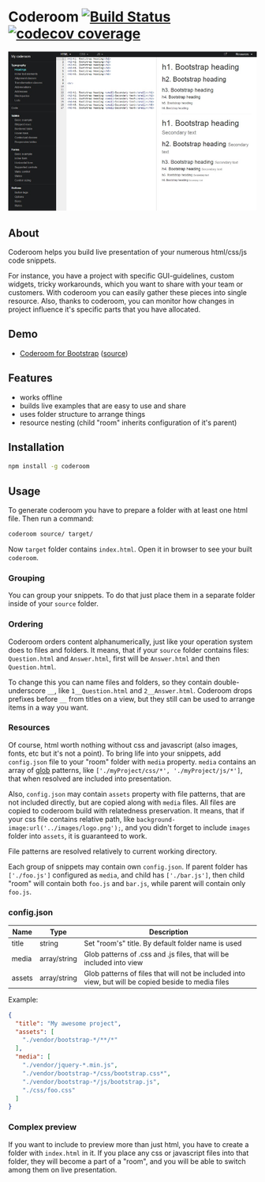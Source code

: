 # Coderoom [![Build Status](https://travis-ci.org/goliney/coderoom.svg?branch=master)](https://travis-ci.org/goliney/coderoom)  [![codecov coverage](https://img.shields.io/codecov/c/github/goliney/coderoom.svg)](https://codecov.io/github/goliney/coderoom)

![Screenshot](./screenshot.jpg?raw=true "Coderoom")


## About
Coderoom helps you build live presentation of your numerous html/css/js code snippets.

For instance, you have a project with specific GUI-guidelines, custom widgets, tricky workarounds, which you want
to share with your team or customers. With coderoom you can easily gather these pieces into single resource. Also,
thanks to coderoom, you can monitor how changes in project influence it's specific parts that you have allocated.

## Demo
- [Coderoom for Bootstrap](http://goliney.github.io/coderoom-demo-bootstrap/) ([source](https://github.com/goliney/coderoom-demo-bootstrap))

## Features
- works offline
- builds live examples that are easy to use and share
- uses folder structure to arrange things
- resource nesting (child "room" inherits configuration of it's parent)

## Installation
```sh
npm install -g coderoom
```

## Usage
To generate coderoom you have to prepare a folder with at least one html file. Then run a command:
```sh
coderoom source/ target/
```

Now `target` folder contains `index.html`. Open it in browser to see your built `coderoom`.

### Grouping
You can group your snippets. To do that just place them in a separate folder inside of your `source` folder.

### Ordering
Coderoom orders content alphanumerically, just like your operation system does to files and folders. It means, that if
your `source` folder contains files: `Question.html` and `Answer.html`, first will be `Answer.html` and then
`Question.html`.

To change this you can name files and folders, so they contain double-underscore `__`, like `1__Question.html` and
`2__Answer.html`. Coderoom drops prefixes before `__` from titles on a view, but they still can be used to arrange
items in a way you want.

### Resources
Of course, html worth nothing without css and javascript (also images, fonts, etc but it's not a point). To bring life
into your snippets, add `config.json` file to your "room" folder with `media` property. `media` contains an array of
[glob](https://github.com/isaacs/node-glob) patterns, like `['./myProject/css/*', './myProject/js/*']`, that when
resolved are included into presentation.

Also, `config.json` may contain `assets` property with file patterns, that are not included directly, but are copied
along with `media` files. All files are copied to coderoom build with relatedness preservation. It means, that if your
css file contains relative path, like `background-image:url('../images/logo.png');`, and you didn't forget to include
`images` folder into `assets`, it is guaranteed to work.

File patterns are resolved relatively to current working directory.

Each group of snippets may contain own `config.json`. If parent folder has `['./foo.js']` configured as `media`, and
child has `['./bar.js']`, then child "room" will contain both `foo.js` and `bar.js`, while parent will contain only
`foo.js`.

### config.json
| Name   | Type         | Description                                                                                          |
|--------|--------------|------------------------------------------------------------------------------------------------------|
| title  | string       | Set "room's" title. By default folder name is used                                                   |
| media  | array/string | Glob patterns of .css and .js files, that will be included into view                                 |
| assets | array/string | Glob patterns of files that will not be included into view, but will be copied beside to media files |

Example:
```json
{
  "title": "My awesome project",
  "assets": [
    "./vendor/bootstrap-*/**/*"
  ],
  "media": [
    "./vendor/jquery-*.min.js",
    "./vendor/bootstrap-*/css/bootstrap.css*",
    "./vendor/bootstrap-*/js/bootstrap.js",
    "./css/foo.css"
  ]
}
```

### Complex preview
If you want to include to preview more than just html, you have to create a folder with `index.html` in it. If you
place any css or javascript files into that folder, they will become a part of a "room", and you will be able to
switch among them on live presentation.
